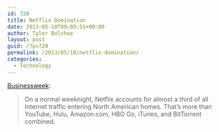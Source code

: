 ```yaml
---
id: 720
title: Netflix Domination
date: 2013-05-10T09:05:51+00:00
author: Tyler Bolchoz
layout: post
guid: /?p=720
permalink: /2013/05/10/netflix-domination/
categories:
  - Technology
---
```

[Businessweek](http://www.businessweek.com/articles/2013-05-09/netflix-reed-hastings-survive-missteps-to-join-silicon-valleys-elite):

> On a normal weeknight, Netflix accounts for almost a third of all Internet traffic entering North American homes. That’s more than YouTube, Hulu, Amazon.com, HBO Go, iTunes, and BitTorrent combined.
